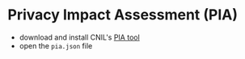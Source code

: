 # Privacy Impact Assessment (PIA)

- download and install CNIL's [PIA tool](https://www.cnil.fr/fr/outil-pia-telechargez-et-installez-le-logiciel-de-la-cnil "PIA tool")
- open the `pia.json` file
